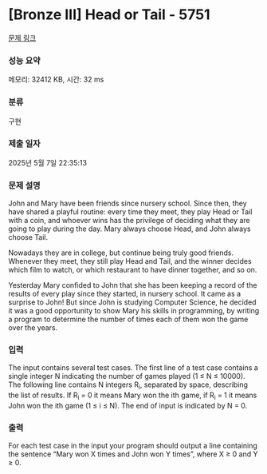 # [Bronze III] Head or Tail - 5751 

[문제 링크](https://www.acmicpc.net/problem/5751) 

### 성능 요약

메모리: 32412 KB, 시간: 32 ms

### 분류

구현

### 제출 일자

2025년 5월 7일 22:35:13

### 문제 설명

<p>John and Mary have been friends since nursery school. Since then, they have shared a playful routine: every time they meet, they play Head or Tail with a coin, and whoever wins has the privilege of deciding what they are going to play during the day. Mary always choose Head, and John always choose Tail.</p>

<p>Nowadays they are in college, but continue being truly good friends. Whenever they meet, they still play Head and Tail, and the winner decides which film to watch, or which restaurant to have dinner together, and so on.</p>

<p>Yesterday Mary confided to John that she has been keeping a record of the results of every play since they started, in nursery school. It came as a surprise to John! But since John is studying Computer Science, he decided it was a good opportunity to show Mary his skills in programming, by writing a program to determine the number of times each of them won the game over the years.</p>

### 입력 

 <p>The input contains several test cases. The first line of a test case contains a single integer N indicating the number of games played (1 ≤ N ≤ 10000). The following line contains N integers R<sub>i</sub>, separated by space, describing the list of results. If R<sub>i</sub> = 0 it means Mary won the ith game, if R<sub>i</sub> = 1 it means John won the ith game (1 ≤ i ≤ N). The end of input is indicated by N = 0.</p>

### 출력 

 <p>For each test case in the input your program should output a line containing the sentence “Mary won X times and John won Y times”, where X ≥ 0 and Y ≥ 0.</p>

